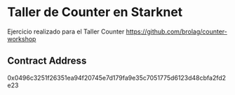 # Taller de Counter en Starknet
Ejercicio realizado para el Taller Counter https://github.com/brolag/counter-workshop

## Contract Address
0x0496c3251f26351ea94f20745e7d179fa9e35c7051775d6123d48cbfa2fd2e23